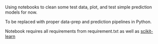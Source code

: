 Using notebooks to clean some test data, plot, and test simple prediction models for now. 

To be replaced with proper data-prep and prediction pipelines in Python.

Notebook requires all requirements from requirement.txt as well as [scikit-learn](https://scikit-learn.org/stable/install.html#installation-instructions)